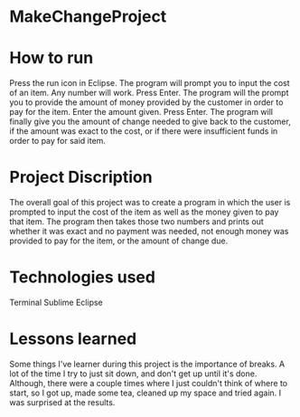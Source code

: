 # MakeChangeProject


# How to run
Press the run icon in Eclipse.
The program will prompt you to input the cost of an item. Any number will work.
Press Enter.
The program will the prompt you to provide the amount of money provided by the customer in order to pay for the item. Enter the amount given.
Press Enter.
The program will finally give you the amount of change needed to give back to the customer, if the amount was exact to the cost, or if there were insufficient funds in order to pay for said item.


# Project Discription
The overall goal of this project was to create a program in which the user is prompted to input the cost of the item as well as the money given to pay that item. The program then takes those two numbers and prints out whether it was exact and no payment was needed, not enough money was provided to pay for the item, or the amount of change due.

# Technologies used
Terminal
Sublime
Eclipse

# Lessons learned
Some things I've learner during this project is the importance of breaks. A lot of the time I try to just sit down, and don't get up until it's done. Although, there were a couple times where I just couldn't think of where to start, so I got up, made some tea, cleaned up my space and tried again. I was surprised at the results. 
